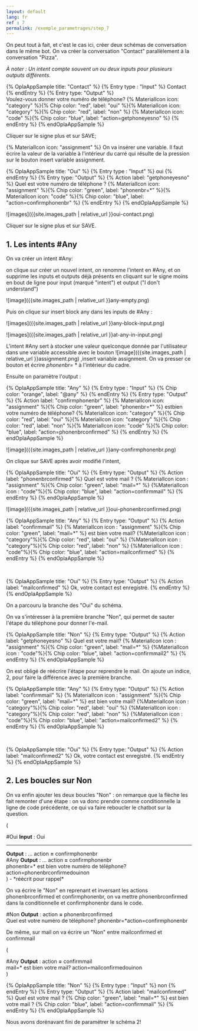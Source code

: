 ```yaml
---
layout: default
lang: fr
ref : 7
permalink: /exemple_parametrages/step_7
---
```


On peut tout à fait, et c'est le cas ici, créer deux schémas de conversation dans le même bot. On va créer la conversation "Contact" parallèlement à la conversation "Pizza".

*À noter : Un intent compte souvent un ou deux inputs pour plusieurs outputs différents.*




{% OplaAppSample title: "Contact" %}
  {% Entry type : "Input" %}
    Contact
  {% endEntry %}
  {% Entry type: "Output" %}  
    Voulez-vous donner votre numéro de téléphone? {% MaterialIcon icon: "category" %}{% Chip color: "red", label: "oui" %}{% MaterialIcon icon: "category" %}{% Chip color: "red", label: "non" %} {% MaterialIcon icon: "code" %}{% Chip color: "blue", label: "action=getphoneyesno" %}
  {% endEntry %}
{% endOplaAppSample %}






Cliquer sur le signe plus et sur SAVE;

 {% MaterialIcon icon: "assignment" %}
On va insérer une variable. Il faut écrire la valeur de la variable à l'intérieur du carré qui résulte de la pression sur le bouton insert variable assignment.<br>



{% OplaAppSample title: "Oui" %}
  {% Entry type : "Input" %}
    oui
  {% endEntry %}
  {% Entry type: "Output" %} 
    {% Action label: "getphoneyesno" %} 
    Quel est votre numéro de téléphone ? {% MaterialIcon icon: "assignment" %}{% Chip color: "green", label: "phonenbr=*" %}{% MaterialIcon icon: "code" %}{% Chip color: "blue", label: "action=confirmphonenbr" %}
  {% endEntry %}
{% endOplaAppSample %}


![images]({{site.images_path | relative_url }}oui-contact.png)

Cliquer sur le signe plus et sur SAVE.

## 1. Les intents #Any

On va créer un intent #Any:

on clique sur créer un nouvel intent, on renomme l'intent en #Any, et on supprime les inputs et outputs déjà présents en cliquant sur le signe moins en bout de ligne pour input (marqué "intent") et output ("I don't understand")

![image]({{site.images_path | relative_url }}any-empty.png)

Puis on clique sur insert block any dans les inputs de #Any :

![images]({{site.images_path | relative_url }}any-block-input.png)

![images]({{site.images_path | relative_url }}at-any-in-input.png)

L'intent #Any sert à stocker une valeur quelconque donnée par l'utilisateur dans une variable accessible avec le bouton ![image]({{site.images_path | relative_url }}assignment.png) ,insert variable assignment. On va presser ce bouton et écrire *phonenbr=* * à l'intérieur du cadre.

Ensuite on paramètre l'output :


{% OplaAppSample title: "Any" %}
  {% Entry type : "Input" %}
    {% Chip color: "orange", label: "@any" %}
  {% endEntry %}
  {% Entry type: "Output" %} 
    {% Action label: "confirmphonenbr" %} 
    {% MaterialIcon icon: "assignment" %}{% Chip color: "green", label: "phonenbr=*" %} estbien votre numéro de téléphone? {% MaterialIcon icon: "category" %}{% Chip color: "red", label: "oui" %}{% MaterialIcon icon: "category" %}{% Chip color: "red", label: "non" %}{% MaterialIcon icon: "code" %}{% Chip color: "blue", label: "action=phonenbrconfirmed" %}
  {% endEntry %}
{% endOplaAppSample %}




![image]({{site.images_path | relative_url }}any-confirmphonenbr.png)

On clique sur SAVE après avoir modifié l'intent,

{% OplaAppSample title: "Oui" %}
  {% Entry type: "Output" %}
    {% Action label: "phonenbrconfirmed" %}
    Quel est votre mail ? {% MaterialIcon icon : "assignment" %}{% Chip color: "green", label: "mail=*" %} {%MaterialIcon icon : "code"%}{% Chip color: "blue", label: "action=confirmmail" %} 
  {% endEntry %}
{% endOplaAppSample %}

![image]({{site.images_path | relative_url }}oui-phonenbrconfirmed.png)


{% OplaAppSample title: "Any" %}
  {% Entry type: "Output" %}
    {% Action label: "confirmmail" %}
    {% MaterialIcon icon : "assignment" %}{% Chip color: "green", label: "mail=*" %} est bien votre mail? {%MaterialIcon icon : "category"%}{% Chip color: "red", label: "oui" %} {%MaterialIcon icon : "category"%}{% Chip color: "red", label: "non" %} {%MaterialIcon icon : "code"%}{% Chip color: "blue", label: "action=mailconfirmed" %} 
  {% endEntry %}
{% endOplaAppSample %}

<br>

{% OplaAppSample title: "Oui" %}
  {% Entry type: "Output" %}
    {% Action label: "mailconfirmed" %}
    Ok, votre contact est enregistré.
  {% endEntry %}
{% endOplaAppSample %}


On a parcouru la branche des "Oui" du schéma.

On va s'intéresser à la première branche "Non", qui permet de sauter l'étape du téléphone pour donner l'e-mail.


{% OplaAppSample title: "Non" %}
  {% Entry type: "Output" %}
    {% Action label: "getphoneyesno" %}
    Quel est votre mail? {% MaterialIcon icon : "assignment" %}{% Chip color: "green", label: "mail=*" %}  {%MaterialIcon icon : "code"%}{% Chip color: "blue", label: "action=confirmmail2" %} 
  {% endEntry %}
{% endOplaAppSample %}




On est obligé de réécrire l'étape pour reprendre le mail. On ajoute un indice, 2, pour faire la différence avec la première branche.


{% OplaAppSample title: "Any" %}
  {% Entry type: "Output" %}
    {% Action label: "confirmmail" %}
    {% MaterialIcon icon : "assignment" %}{% Chip color: "green", label: "mail=*" %} est bien votre mail? {%MaterialIcon icon : "category"%}{% Chip color: "red", label: "oui" %} {%MaterialIcon icon : "category"%}{% Chip color: "red", label: "non" %} {%MaterialIcon icon : "code"%}{% Chip color: "blue", label: "action=mailconfirmed2" %} 
  {% endEntry %}
{% endOplaAppSample %}

<br>

{% OplaAppSample title: "Oui" %}
  {% Entry type: "Output" %}
    {% Action label: "mailconfirmed2" %}
Ok, votre contact est enregistré.
  {% endEntry %}
{% endOplaAppSample %}



## 2. Les boucles sur Non

On va enfin ajouter les deux boucles "Non" : on remarque que la flèche les fait remonter d'une étape : on va donc prendre comme conditionnelle la ligne de code précédente, ce qui va faire reboucler le chatbot sur la question.

(
<div class="OplaAppSample_loopWraper">

<div class="OplaAppSample">
<span class="OplaAppSample-title">#Oui</span>
<b>Input</b> : Oui
<hr/>
<b>Output</b> : ... action <b class="u-textColor_red">=</b> confirmphonenbr<br>
</div>

<div class="OplaAppSample">
<span class="OplaAppSample-title">#Any</span>
<b>Output</b> : ... action <b class="u-textColor_red">=</b> confirmphonenbr<br><span class="chip chip_green">phonenbr=*</span> est bien votre numéro de téléphone?
<span class="chip chip_blue">action=phonenbrconfirmed</span><span class="chip chip_red">oui</span><span class="chip chip_red">non</span>
</div>

</div>
 ) - *réécrit pour rappel*

 On va écrire le "Non" en reprenant et inversant les actions phonenbrconfirmed et confirmphonenbr, on va mettre phonenbrconfirmed dans la conditionnelle et confirmphonenbr dans le code.

<div class="OplaAppSample">
<span class="OplaAppSample-title">#Non</span>
<b>Output</b> : action <b class="u-textColor_red">=</b> phonenbrconfirmed<br>
Quel est votre numéro de téléphone? <span class="chip chip_green">phonenbr=*</span><span class="chip chip_blue">action=confirmphonenbr</span>
</div>

De même, sur mail on va écrire un "Non" entre mailconfirmed et confirmmail

(
<div class="OplaAppSample_loopWraper">

<div class="OplaAppSample">
<span class="OplaAppSample-title">#Any</span>
<b>Output</b> : action <b class="u-textColor_red">=</b> confirmmail<br><span class="chip chip_green">mail=*</span> est bien votre mail?
<span class="chip chip_blue">action=mailconfirmed</span><span class="chip chip_red">oui</span><span class="chip chip_red">non</span>
</div>

</div>
)

{% OplaAppSample title: "Non" %}
  {% Entry type : "Input" %}
    non
  {% endEntry %}
  {% Entry type: "Output" %}
    {% Action label: "mailconfirmed" %}
    Quel est votre mail ? {% Chip color: "green", label: "mail=*" %} est bien votre mail ? {% Chip color: "blue", label: "action=confirmmail" %} 
  {% endEntry %}
{% endOplaAppSample %}

Nous avons dorénavant fini de paramétrer le schéma 2!